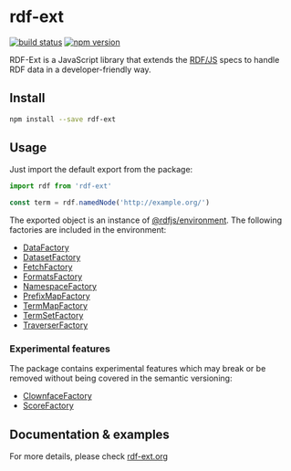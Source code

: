 # rdf-ext
[![build status](https://img.shields.io/github/workflow/status/rdf-ext/rdf-ext/Test)](https://github.com/rdf-ext/rdf-ext/actions/workflows/test.yaml)
[![npm version](https://img.shields.io/npm/v/rdf-ext.svg)](https://www.npmjs.com/package/rdf-ext)

RDF-Ext is a JavaScript library that extends the [RDF/JS](#rdf-js) specs to handle RDF data in a developer-friendly way.

## Install

```bash
npm install --save rdf-ext
```

## Usage

Just import the default export from the package:

```javascript
import rdf from 'rdf-ext'

const term = rdf.namedNode('http://example.org/')
```

The exported object is an instance of [@rdfjs/environment](https://github.com/rdfjs-base/environment).
The following factories are included in the environment:

- [DataFactory](https://github.com/rdfjs-base/data-model)
- [DatasetFactory](https://github.com/rdfjs-base/dataset)
- [FetchFactory](https://github.com/rdfjs-base/fetch-lite)
- [FormatsFactory](https://github.com/rdfjs-base/formats-common)
- [NamespaceFactory](https://github.com/rdfjs-base/namespace)
- [PrefixMapFactory](https://github.com/rdfjs-base/prefix-map)
- [TermMapFactory](https://github.com/rdfjs-base/term-map/)
- [TermSetFactory](https://github.com/rdfjs-base/term-set)
- [TraverserFactory](https://github.com/rdfjs-base/traverser)

### Experimental features

The package contains experimental features which may break or be removed without being covered in the semantic versioning:

- [ClownfaceFactory](https://github.com/rdf-ext/rdf-ext/blob/master/ClownfaceFactory.js)
- [ScoreFactory](https://github.com/rdfjs-base/score/#factory)

## Documentation & examples

For more details, please check [rdf-ext.org](https://rdf-ext.org/)

